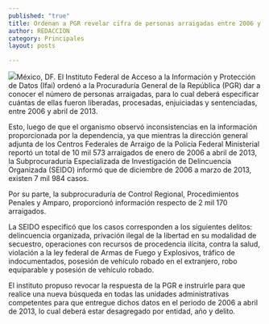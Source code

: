 ```yaml
---
published: "true"
title: Ordenan a PGR revelar cifra de personas arraigadas entre 2006 y 2013
author: REDACCION
category: Principales
layout: posts

---
```


![](http://i.imgur.com/mbUIqfnm.jpg)México, DF. El Instituto Federal de Acceso a la Información y Protección de Datos (Ifai) ordenó a la Procuraduría General de la República (PGR) dar a conocer el número de personas arraigadas, para lo cual deberá especificar cuántas de ellas fueron liberadas, procesadas, enjuiciadas y sentenciadas, entre 2006 y abril de 2013.

 

Esto, luego de que el organismo observó inconsistencias en la información proporcionada por la dependencia, ya que mientras la dirección general adjunta de los Centros Federales de Arraigo de la Policía Federal Ministerial reportó un total de 10 mil 573 arraigados de enero de 2006 a abril de 2013, la Subprocuraduría Especializada de Investigación de Delincuencia Organizada (SEIDO) informó que de diciembre de 2006 a marzo de 2013, existen 7 mil 984 casos.

Por su parte, la subprocuraduría de Control Regional, Procedimientos Penales y Amparo, proporcionó información respecto de 2 mil 170 arraigados.

La SEIDO especificó que los casos corresponden a los siguientes delitos: delincuencia organizada, privación ilegal de la libertad en su modalidad de secuestro, operaciones con recursos de procedencia ilícita, contra la salud, violación a la ley federal de Armas de Fuego y Explosivos, tráfico de indocumentados, posesión de vehículo robado en el extranjero, robo equiparable y posesión de vehículo robado.

El instituto propuso revocar la respuesta de la PGR e instruirle para que realice una nueva búsqueda en todas las unidades administrativas competentes para que entregue dichos datos en el periodo de 2006 a abril de 2013, lo cual deberá estar desagregado por entidad, año y delito.
